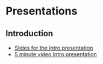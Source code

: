 # Presentations

## Introduction
* [Slides for the Intro presentation](https://docs.google.com/presentation/d/1PMgJrYxrqMtuJYR-xiAdFsjSSQt90_XOcYZ5pRXP4sk/edit#slide=id.p)
* [5 minute video Intro presentation](https://drive.google.com/file/d/1BI0qeIOw7TK262lNJzK_m3XIJd-RSvQn/view?usp=sharing)